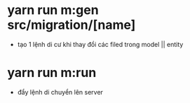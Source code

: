# yarn run m:gen src/migration/[name]
- tạo 1 lệnh di cư khi thay đổi các filed trong model || entity

# yarn run m:run
- đẩy lệnh di chuyển lên server